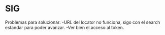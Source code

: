 # SIG
Problemas para solucionar:
-URL del locator no funciona, sigo con el search estandar para poder avanzar.
-Ver bien el acceso al token.
